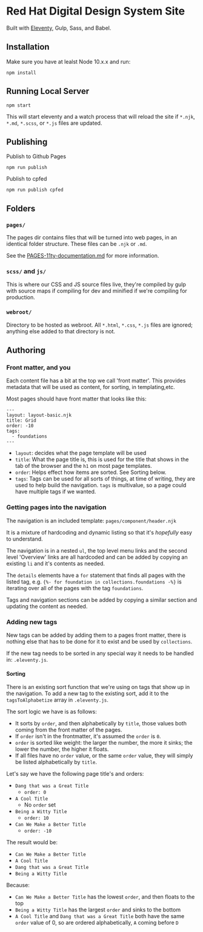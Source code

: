 # Red Hat Digital Design System Site
Built with [Eleventy](https://www.11ty.io/), Gulp, Sass, and Babel.

## Installation
Make sure you have at lealst Node 10.x.x and run:

```shell
npm install
```

## Running Local Server
```
npm start
```

This will start eleventy and a watch process that will reload the site if `*.njk`, `*.md`, `*.scss`, or `*.js` files are updated.

## Publishing

Publish to Github Pages
```
npm run publish
```

Publish to cpfed
```
npm run publish cpfed
```

## Folders

### `pages/`
The pages dir contains files that will be turned into web pages, in an identical folder structure. These files can be `.njk` or `.md`.

See the [PAGES-11ty-documentation.md](PAGES-11ty-documentation.md) for more information.

### `scss/` and `js/`

This is where our CSS and JS source files live, they're compiled by gulp with source maps if compiling for dev and minified if we're compiling for production.

### `webroot/`

Directory to be hosted as webroot. All `*.html`, `*.css`, `*.js` files are ignored; anything else added to that directory is not.

## Authoring

### Front matter, and you

Each content file has a bit at the top we call 'front matter'. This provides metadata that will be used as content, for sorting, in templating,etc.

Most pages should have front matter that looks like this:
```
---
layout: layout-basic.njk
title: Grid
order: -10
tags:
  - foundations
---
```

* `layout`: decides what the page template will be used
* `title`: What the page title is, this is used for the title that shows in the tab of the browser and the `h1` on most page templates.
* `order`: Helps effect how items are sorted. See Sorting below.
* `tags`: Tags can be used for all sorts of things, at time of writing, they are used to help build the navigation. `tags` is multivalue, so a page could have multiple tags if we wanted.

### Getting pages into the navigation

The navigation is an included template:
`pages/component/header.njk`

It is a mixture of hardcoding and dynamic listing so that it's _hopefully_ easy to understand.

The navigation is in a nested `ul`, the top level menu links and the second level 'Overview' links are all hardcoded and can be added by copying an existing `li` and it's contents as needed.

The `details` elements have a `for` statement that finds all pages with the listed tag, e.g. `{%- for foundation in collections.foundations -%}` is iterating over all of the pages with the tag `foundations`.

Tags and navigation sections can be added by copying a similar section and updating the content as needed.

### Adding new tags

New tags can be added by adding them to a pages front matter, there is nothing else that has to be done for it to exist and be used by `collections`.

If the new tag needs to be sorted in any special way it needs to be handled in: `.eleventy.js`.

#### Sorting
There is an existing sort function that we're using on tags that show up in the navigation. To add a new tag to the existing sort, add it to the `tagsToAlphabetize` array in `.eleventy.js`.

The sort logic we have is as follows:
* It sorts by `order`, and then alphabetically by `title`, those values both coming from the front matter of the pages.
* If `order` isn't in the frontmatter, it's assumed the `order` is `0`.
* `order` is sorted like weight: the larger the number, the more it sinks; the lower the number, the higher it floats.
* If all files have no `order` value, or the same `order` value, they will simply be listed alphabetically by `title`.

Let's say we have the following page title's and orders:
* `Dang that was a Great Title`
  * `order: 0`
* `A Cool Title`
  * No `order` set
* `Being a Witty Title`
  * `order: 10`
* `Can We Make a Better Title`
  * `order: -10`

The result would be:
* `Can We Make a Better Title`
* `A Cool Title`
* `Dang that was a Great Title`
* `Being a Witty Title`

Because:
* `Can We Make a Better Title` has the lowest `order`, and then floats to the top
* `Being a Witty Title` has the largest `order` and sinks to the bottom
* `A Cool Title` and `Dang that was a Great Title` both have the same `order` value of 0, so are ordered alphabetically, `A` coming before `D`
